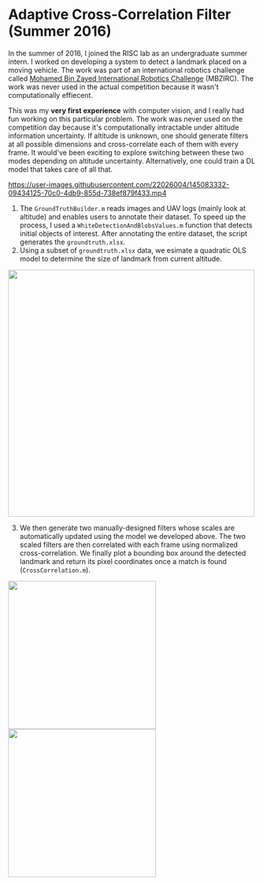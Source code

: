 # Adaptive Cross-Correlation Filter (Summer 2016)

In the summer of 2016, I joined the RISC lab as an undergraduate summer intern. I worked on developing a system to detect a landmark placed on a moving vehicle. The work was part of an international robotics challenge called [Mohamed Bin Zayed International Robotics Challenge](www.mbzirc.com) (MBZIRC). The work was never used in the actual competition because it wasn't computationally effiecent. 

This was my **very first experience** with computer vision, and I really had fun working on this particular problem. The work was never used on the competition day because it's computationally intractable under altitude information uncertainty. If altitude is unknown, one should generate filters at all possible dimensions and cross-correlate each of them with every frame. It would've been exciting to explore switching between these two modes depending on altitude uncertainty. Alternatively, one could train a DL model that takes care of all that.

https://user-images.githubusercontent.com/22026004/145083332-09434125-70c0-4db9-855d-738ef879f433.mp4

1. The `GroundTruthBuilder.m` reads images and UAV logs (mainly look at altitude) and enables users to annotate their dataset. To speed up the process, I used a `WhiteDetectionAndBlobsValues.m` function that detects initial objects of interest. After annotating the entire dataset, the script generates the `groundtruth.xlsx`.
2. Using a subset of `groundtruth.xlsx` data, we esimate a quadratic OLS model to determine the size of landmark from current altitude.

  <img src="https://github.com/hayaalsh/AdaptiveCrossCorrelationFilterSummer2016/blob/main/alt2lengthmodel.jpg" width="500">

3. We then generate two manually-designed filters whose scales are automatically updated using the model we developed above. The two scaled filters are then correlated with each frame using normalized cross-correlation. We finally plot a bounding box around the detected landmark and return its pixel coordinates once a match is found (`CrossCorrelation.m`).

  <img src=https://github.com/hayaalsh/AdaptiveCrossCorrelationFilterSummer2016/blob/main/filter1.png width="300"> <img     src=https://github.com/hayaalsh/AdaptiveCrossCorrelationFilterSummer2016/blob/main/filter2.png width="300">
